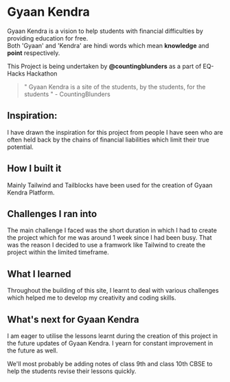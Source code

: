 # Gyaan Kendra
Gyaan Kendra is a vision to help students with financial difficulties by providing education for free. <br>
Both 'Gyaan' and 'Kendra' are hindi words which mean **knowledge** and **point** respectively.

This Project is being undertaken by **@countingblunders** as a part of EQ-Hacks Hackathon

> " Gyaan Kendra is a site of the students, by the students, for the students "   - CountingBlunders


## Inspiration:
I have drawn the inspiration for this project from people I have seen who are often held back by the chains of financial liabilities which limit their true potential.

## How I built it
Mainly Tailwind and Tailblocks have been used for the creation of Gyaan Kendra Platform.

## Challenges I ran into
The main challenge I faced was the short duration in which I had to create the project which for me was around 1 week  since I had been busy. That was the reason I decided to use a framwork like Tailwind to create the project within the limited timeframe.

## What I learned
Throughout the building of this site, I learnt to deal with various challenges which helped me to develop my creativity and coding skills.

## What's next for Gyaan Kendra
I am eager to utilise the lessons learnt during the creation of this project in the future updates of Gyaan Kendra. I yearn for constant improvement in the future as well.

We'll most probably be adding notes of class 9th and class 10th CBSE to help the students revise their lessons quickly.